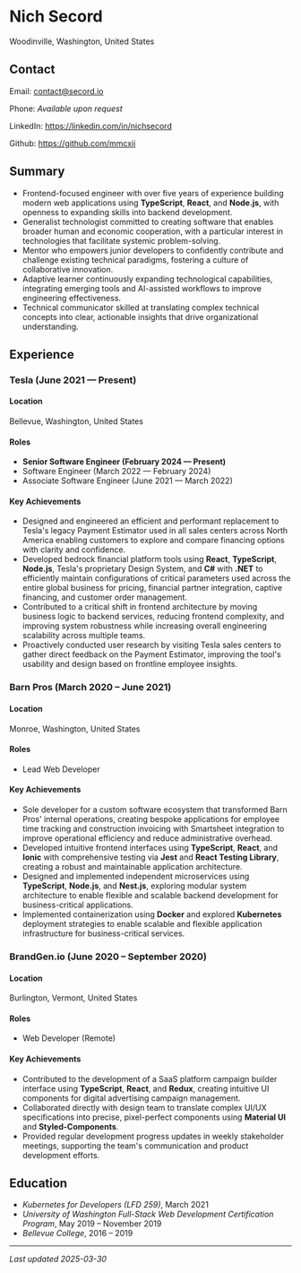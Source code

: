 # Nich Secord

Woodinville, Washington, United States

## Contact

Email: contact@secord.io

Phone: _Available upon request_

LinkedIn: https://linkedin.com/in/nichsecord

Github: https://github.com/mmcxii

## Summary

- Frontend-focused engineer with over five years of experience building modern web applications using **TypeScript**, **React**, and **Node.js**, with openness to expanding skills into backend development.
- Generalist technologist committed to creating software that enables broader human and economic cooperation, with a particular interest in technologies that facilitate systemic problem-solving.
- Mentor who empowers junior developers to confidently contribute and challenge existing technical paradigms, fostering a culture of collaborative innovation.
- Adaptive learner continuously expanding technological capabilities, integrating emerging tools and AI-assisted workflows to improve engineering effectiveness.
- Technical communicator skilled at translating complex technical concepts into clear, actionable insights that drive organizational understanding.

## Experience

### Tesla (June 2021 — Present)

#### Location

Bellevue, Washington, United States

#### Roles

- **Senior Software Engineer (February 2024 — Present)**
- Software Engineer (March 2022 — February 2024)
- Associate Software Engineer (June 2021 — March 2022)

#### Key Achievements

- Designed and engineered an efficient and performant replacement to Tesla's legacy Payment Estimator used in all sales centers across North America enabling customers to explore and compare financing options with clarity and confidence.
- Developed bedrock financial platform tools using **React**, **TypeScript**, **Node.js**, Tesla's proprietary Design System, and **C#** with **.NET** to efficiently maintain configurations of critical parameters used across the entire global business for pricing, financial partner integration, captive financing, and customer order management.
- Contributed to a critical shift in frontend architecture by moving business logic to backend services, reducing frontend complexity, and improving system robustness while increasing overall engineering scalability across multiple teams.
- Proactively conducted user research by visiting Tesla sales centers to gather direct feedback on the Payment Estimator, improving the tool's usability and design based on frontline employee insights.

### Barn Pros (March 2020 – June 2021)

#### Location

Monroe, Washington, United States

#### Roles

- Lead Web Developer

#### Key Achievements

- Sole developer for a custom software ecosystem that transformed Barn Pros' internal operations, creating bespoke applications for employee time tracking and construction invoicing with Smartsheet integration to improve operational efficiency and reduce administrative overhead.
- Developed intuitive frontend interfaces using **TypeScript**, **React**, and **Ionic** with comprehensive testing via **Jest** and **React Testing Library**, creating a robust and maintainable application architecture.
- Designed and implemented independent microservices using **TypeScript**, **Node.js**, and **Nest.js**, exploring modular system architecture to enable flexible and scalable backend development for business-critical applications.
- Implemented containerization using **Docker** and explored **Kubernetes** deployment strategies to enable scalable and flexible application infrastructure for business-critical services.

### BrandGen.io (June 2020 – September 2020)

#### Location

Burlington, Vermont, United States

#### Roles

- Web Developer (Remote)

#### Key Achievements

- Contributed to the development of a SaaS platform campaign builder interface using **TypeScript**, **React**, and **Redux**, creating intuitive UI components for digital advertising campaign management.
- Collaborated directly with design team to translate complex UI/UX specifications into precise, pixel-perfect components using **Material UI** and **Styled-Components**.
- Provided regular development progress updates in weekly stakeholder meetings, supporting the team's communication and product development efforts.

## Education

- _Kubernetes for Developers (LFD 259)_, March 2021
- _University of Washington Full-Stack Web Development Certification Program_, May 2019 – November 2019
- _Bellevue College_, 2016 – 2019

---

_Last updated 2025-03-30_

